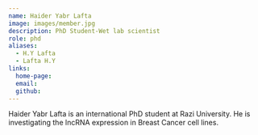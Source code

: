 ```yaml
---
name: Haider Yabr Lafta
image: images/member.jpg
description: PhD Student-Wet lab scientist
role: phd
aliases:
  - H.Y Lafta
  - Lafta H.Y
links:
  home-page: 
  email: 
  github: 
---
```


Haider Yabr Lafta is an international PhD student at Razi University. He is investigating the lncRNA expression in Breast Cancer cell lines.

